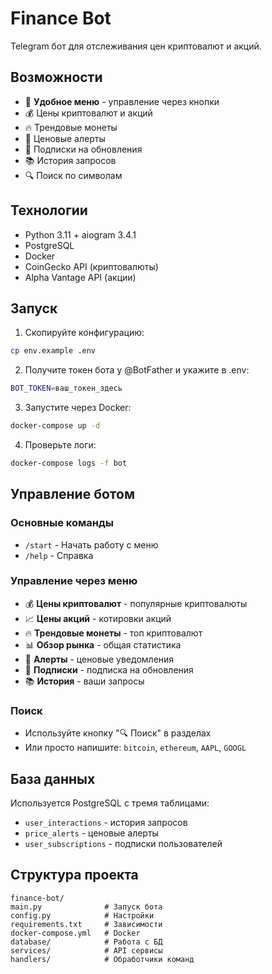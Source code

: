 # Finance Bot

Telegram бот для отслеживания цен криптовалют и акций.

## Возможности

- 🎯 **Удобное меню** - управление через кнопки
- 💰 Цены криптовалют и акций
- 🔥 Трендовые монеты  
- 🔔 Ценовые алерты
- 📰 Подписки на обновления
- 📚 История запросов
- 🔍 Поиск по символам

## Технологии

- Python 3.11 + aiogram 3.4.1
- PostgreSQL
- Docker
- CoinGecko API (криптовалюты)
- Alpha Vantage API (акции)

## Запуск

1. Скопируйте конфигурацию:
```bash
cp env.example .env
```

2. Получите токен бота у @BotFather и укажите в .env:
```bash
BOT_TOKEN=ваш_токен_здесь
```

3. Запустите через Docker:
```bash
docker-compose up -d
```

4. Проверьте логи:
```bash
docker-compose logs -f bot
```

## Управление ботом

### Основные команды
- `/start` - Начать работу с меню
- `/help` - Справка

### Управление через меню
- 💰 **Цены криптовалют** - популярные криптовалюты
- 📈 **Цены акций** - котировки акций
- 🔥 **Трендовые монеты** - топ криптовалют
- 📊 **Обзор рынка** - общая статистика
- 🔔 **Алерты** - ценовые уведомления
- 📰 **Подписки** - подписка на обновления
- 📚 **История** - ваши запросы

### Поиск
- Используйте кнопку "🔍 Поиск" в разделах
- Или просто напишите: `bitcoin`, `ethereum`, `AAPL`, `GOOGL`

## База данных

Используется PostgreSQL с тремя таблицами:
- `user_interactions` - история запросов  
- `price_alerts` - ценовые алерты
- `user_subscriptions` - подписки пользователей

## Структура проекта

```
finance-bot/
main.py              # Запуск бота
config.py            # Настройки
requirements.txt     # Зависимости
docker-compose.yml   # Docker
database/            # Работа с БД
services/            # API сервисы
handlers/            # Обработчики команд
```
